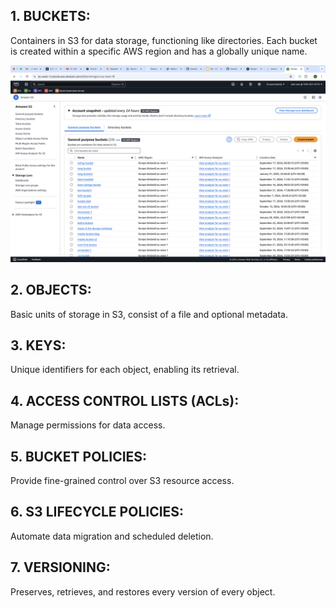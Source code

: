 ## 1. BUCKETS: 
Containers in S3 for data storage, functioning like directories.
Each bucket is created within a specific AWS region and has a globally unique name.

![](/Content/aws/images/s3-list-of-buckets.png)
## 2. OBJECTS: 
Basic units of storage in S3, consist of a file and optional metadata.
## 3. KEYS: 
Unique identifiers for each object, enabling its retrieval.
## 4. ACCESS CONTROL LISTS (ACLs): 
Manage permissions for data access.
## 5. BUCKET POLICIES: 
Provide fine-grained control over S3 resource access.
## 6. S3 LIFECYCLE POLICIES: 
Automate data migration and scheduled deletion.
## 7. VERSIONING: 
Preserves, retrieves, and restores every version of every object.
